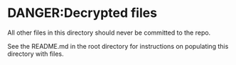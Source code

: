 # DANGER:Decrypted files
All other files in this directory should never be committed to the repo.  

See the README.md in the root directory for instructions on populating this directory with files.